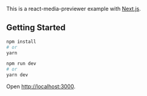 This is a react-media-previewer example with [Next.js](https://nextjs.org/).

## Getting Started

```bash
npm install
# or
yarn 
```

```bash
npm run dev
# or
yarn dev
```

Open [http://localhost:3000](http://localhost:3000).

